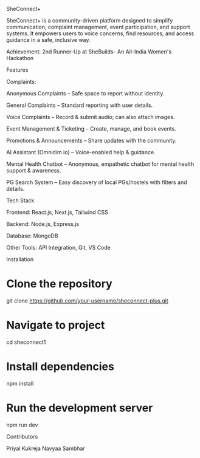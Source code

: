 SheConnect+

SheConnect+ is a community-driven platform designed to simplify communication, complaint management, event participation, and support systems. It empowers users to voice concerns, find resources, and access guidance in a safe, inclusive way.

Achievement: 2nd Runner-Up at SheBuilds- An All-India Women's Hackathon

Features

Complaints:

Anonymous Complaints – Safe space to report without identity.

General Complaints – Standard reporting with user details.

Voice Complaints – Record & submit audio; can also attach images.

Event Management & Ticketing – Create, manage, and book events.

Promotions & Announcements – Share updates with the community.

AI Assistant (Omnidim.io) – Voice-enabled help & guidance.

Mental Health Chatbot – Anonymous, empathetic chatbot for mental health support & awareness.

PG Search System – Easy discovery of local PGs/hostels with filters and details.

Tech Stack

Frontend: React.js, Next.js, Tailwind CSS

Backend: Node.js, Express.js

Database: MongoDB 

Other Tools: API Integration, Git, VS Code

Installation
# Clone the repository
git clone https://github.com/your-username/sheconnect-plus.git

# Navigate to project
cd sheconnect1

# Install dependencies
npm install

# Run the development server
npm run dev

Contributors

Priyal Kukreja
Navyaa Sambhar